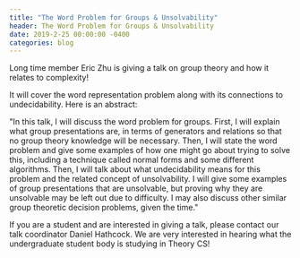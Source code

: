 ```yaml
---
title: "The Word Problem for Groups & Unsolvability"
header: The Word Problem for Groups & Unsolvability
date: 2019-2-25 00:00:00 -0400
categories: blog
---
```


Long time member Eric Zhu is giving a talk on group theory and how it relates to complexity!

It will cover the word representation problem along with its connections to undecidability.
Here is an abstract:

"In this talk, I will discuss the word problem for groups. First, I will explain what group presentations are, in terms of generators and relations so that no group theory knowledge will be necessary. Then, I will state the word problem and give some examples of how one might go about trying to solve this, including a technique called normal forms and some different algorithms. Then, I will talk about what undecidability means for this problem and the related concept of unsolvability. I will give some examples of group presentations that are unsolvable, but proving why they are unsolvable may be left out due to difficulty. I may also discuss other similar group theoretic decision problems, given the time."

If you are a student and are interested in giving a talk, please contact our talk coordinator Daniel Hathcock. We are very interested in hearing what the undergraduate student body is studying in Theory CS!
